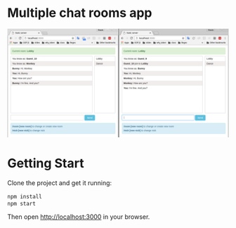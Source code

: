 # Multiple chat rooms app

![alt text](https://github.com/thanhvk/multiple-chatrooms/blob/master/multiple-chatrooms.png "Multiple chat rooms")

# Getting Start

Clone the project and get it running:

```
npm install
npm start
```

Then open [http://localhost:3000](http://localhost:3000) in your browser.